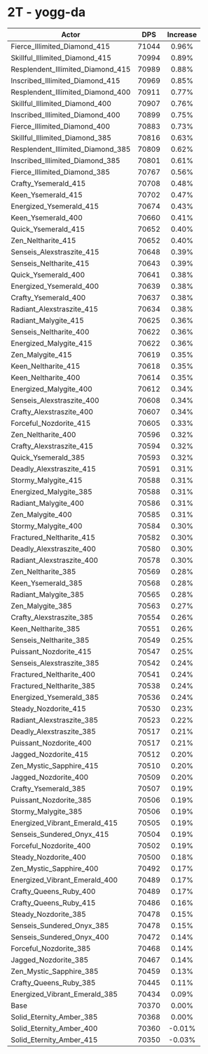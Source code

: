 # 2T - yogg-da
| Actor | DPS | Increase |
|---|:---:|:---:|
|Fierce_Illimited_Diamond_415|71044|0.96%|
|Skillful_Illimited_Diamond_415|70994|0.89%|
|Resplendent_Illimited_Diamond_415|70989|0.88%|
|Inscribed_Illimited_Diamond_415|70969|0.85%|
|Resplendent_Illimited_Diamond_400|70911|0.77%|
|Skillful_Illimited_Diamond_400|70907|0.76%|
|Inscribed_Illimited_Diamond_400|70899|0.75%|
|Fierce_Illimited_Diamond_400|70883|0.73%|
|Skillful_Illimited_Diamond_385|70816|0.63%|
|Resplendent_Illimited_Diamond_385|70809|0.62%|
|Inscribed_Illimited_Diamond_385|70801|0.61%|
|Fierce_Illimited_Diamond_385|70767|0.56%|
|Crafty_Ysemerald_415|70708|0.48%|
|Keen_Ysemerald_415|70702|0.47%|
|Energized_Ysemerald_415|70674|0.43%|
|Keen_Ysemerald_400|70660|0.41%|
|Quick_Ysemerald_415|70652|0.40%|
|Zen_Neltharite_415|70652|0.40%|
|Senseis_Alexstraszite_415|70648|0.39%|
|Senseis_Neltharite_415|70643|0.39%|
|Quick_Ysemerald_400|70641|0.38%|
|Energized_Ysemerald_400|70639|0.38%|
|Crafty_Ysemerald_400|70637|0.38%|
|Radiant_Alexstraszite_415|70634|0.38%|
|Radiant_Malygite_415|70625|0.36%|
|Senseis_Neltharite_400|70622|0.36%|
|Energized_Malygite_415|70622|0.36%|
|Zen_Malygite_415|70619|0.35%|
|Keen_Neltharite_415|70618|0.35%|
|Keen_Neltharite_400|70614|0.35%|
|Energized_Malygite_400|70612|0.34%|
|Senseis_Alexstraszite_400|70608|0.34%|
|Crafty_Alexstraszite_400|70607|0.34%|
|Forceful_Nozdorite_415|70605|0.33%|
|Zen_Neltharite_400|70596|0.32%|
|Crafty_Alexstraszite_415|70594|0.32%|
|Quick_Ysemerald_385|70593|0.32%|
|Deadly_Alexstraszite_415|70591|0.31%|
|Stormy_Malygite_415|70588|0.31%|
|Energized_Malygite_385|70588|0.31%|
|Radiant_Malygite_400|70586|0.31%|
|Zen_Malygite_400|70585|0.31%|
|Stormy_Malygite_400|70584|0.30%|
|Fractured_Neltharite_415|70582|0.30%|
|Deadly_Alexstraszite_400|70580|0.30%|
|Radiant_Alexstraszite_400|70578|0.30%|
|Zen_Neltharite_385|70569|0.28%|
|Keen_Ysemerald_385|70568|0.28%|
|Radiant_Malygite_385|70565|0.28%|
|Zen_Malygite_385|70563|0.27%|
|Crafty_Alexstraszite_385|70554|0.26%|
|Keen_Neltharite_385|70551|0.26%|
|Senseis_Neltharite_385|70549|0.25%|
|Puissant_Nozdorite_415|70547|0.25%|
|Senseis_Alexstraszite_385|70542|0.24%|
|Fractured_Neltharite_400|70541|0.24%|
|Fractured_Neltharite_385|70538|0.24%|
|Energized_Ysemerald_385|70536|0.24%|
|Steady_Nozdorite_415|70530|0.23%|
|Radiant_Alexstraszite_385|70523|0.22%|
|Deadly_Alexstraszite_385|70517|0.21%|
|Puissant_Nozdorite_400|70517|0.21%|
|Jagged_Nozdorite_415|70512|0.20%|
|Zen_Mystic_Sapphire_415|70510|0.20%|
|Jagged_Nozdorite_400|70509|0.20%|
|Crafty_Ysemerald_385|70507|0.19%|
|Puissant_Nozdorite_385|70506|0.19%|
|Stormy_Malygite_385|70506|0.19%|
|Energized_Vibrant_Emerald_415|70505|0.19%|
|Senseis_Sundered_Onyx_415|70504|0.19%|
|Forceful_Nozdorite_400|70502|0.19%|
|Steady_Nozdorite_400|70500|0.18%|
|Zen_Mystic_Sapphire_400|70492|0.17%|
|Energized_Vibrant_Emerald_400|70489|0.17%|
|Crafty_Queens_Ruby_400|70489|0.17%|
|Crafty_Queens_Ruby_415|70486|0.16%|
|Steady_Nozdorite_385|70478|0.15%|
|Senseis_Sundered_Onyx_385|70478|0.15%|
|Senseis_Sundered_Onyx_400|70472|0.14%|
|Forceful_Nozdorite_385|70468|0.14%|
|Jagged_Nozdorite_385|70467|0.14%|
|Zen_Mystic_Sapphire_385|70459|0.13%|
|Crafty_Queens_Ruby_385|70445|0.11%|
|Energized_Vibrant_Emerald_385|70434|0.09%|
|Base|70370|0.00%|
|Solid_Eternity_Amber_385|70368|0.00%|
|Solid_Eternity_Amber_400|70360|-0.01%|
|Solid_Eternity_Amber_415|70350|-0.03%|
